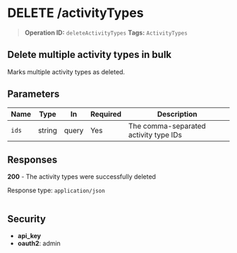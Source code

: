 # DELETE /activityTypes

> **Operation ID:** `deleteActivityTypes`
> **Tags:** `ActivityTypes`

## Delete multiple activity types in bulk

Marks multiple activity types as deleted.

## Parameters

| Name | Type | In | Required | Description |
|------|------|-------|----------|-------------|
| `ids` | string | query | Yes | The comma-separated activity type IDs |

## Responses

**200** - The activity types were successfully deleted

Response type: `application/json`

```

```


## Security

- **api_key**
- **oauth2**: admin